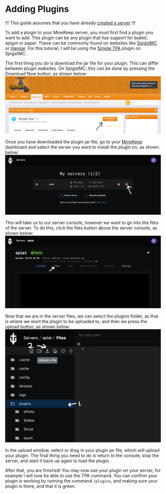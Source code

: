 # Adding Plugins

!!!
This guide assumes that you have already [created a server](../account/server-creation.md)
!!!

To add a plugin to your MineKeep server, you must first find a plugin you want to add. This plugin can be any plugin that has support for bukkit, spigot or paper. These can be commonly found on websites like [SpigotMC](https://www.spigotmc.org/resources/categories/spigot.4/) or [Hangar](https://hangar.papermc.io/). For this tutorial, I will be using the [Simple TPA](https://www.spigotmc.org/resources/simple-tpa.64270/) plugin on SpigotMC.

The first thing you do is download the jar file for your plugin. This can differ between plugin websites. On SpigotMC, this can be done by pressing the Download Now button, as shown below:
![](/static/spigotdownload.png)

Once you have downloaded the plugin jar file, go to your [MineKeep](https://minekeep.net/servers) dashboard and select the server you want to install the plugin on, as shown below:
![](/static/minekeepservers.png)

This will take us to our server console, however we want to go into the files of the server. To do this, click the files button above the server console, as shown below:
![](/static/minekeepfiles.png)

Now that we are in the server files, we can select the plugins folder, as that is where we want the plugin to be uploaded to, and then we press the upload button, as shown below:
![](/static/uploadplugin.png)

In the upload window, select or drag in your plugin jar file, which will upload your plugin. The final thing you need to do is return to the console, stop the server, and start it back up again to load the plugin.

After that, you are finished! You may now use your plugin on your server, for example I will now be able to use the TPA command. You can confirm your plugin is working by running the command `/plugins`, and making sure your plugin is there, and that it is green.